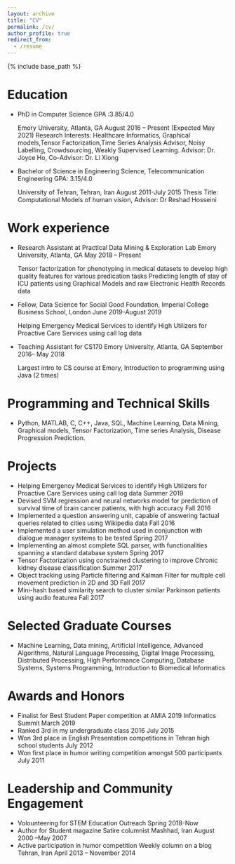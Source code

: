 ```yaml
---
layout: archive
title: "CV"
permalink: /cv/
author_profile: true
redirect_from:
  - /resume
---
```


{% include base_path %}

Education
======
* PhD in Computer Science  GPA :3.85/4.0

    Emory University, Atlanta, GA August 2016 – Present (Expected May 2021)
    Research Interests: Healthcare Informatics, Graphical models,Tensor Factorization,Time Series Analysis Advisor, Noisy Labelling, Crowdsourcing, Weakly Supervised Learning. Advisor: Dr. Joyce Ho, Co-Advisor: Dr. Li Xiong

* Bachelor of Science in Engineering Science, Telecommunication Engineering GPA: 3.15/4.0

    University of Tehran, Tehran, Iran August 2011-July 2015
    Thesis Title: Computational Models of human vision, Advisor: Dr Reshad Hosseini

Work experience
======
* Research Assistant at Practical Data Mining & Exploration Lab Emory University, Atlanta, GA May 2018 – Present

    Tensor factorization for phenotyping in medical datasets to develop high quality features for various predication tasks
    Predicting length of stay of ICU patients using Graphical Models and raw Electronic Health Records data
* Fellow, Data Science for Social Good  Foundation, Imperial College Business School, London June 2019-August 2019

    Helping Emergency Medical Services to identify High Utilizers for Proactive Care Services using call log data
* Teaching Assistant for CS170 Emory University, Atlanta, GA September 2016– May 2018

    Largest intro to CS course at Emory, Introduction to programming using Java (2 times)
  
Programming and Technical Skills
======
* Python, MATLAB, C, C++, Java, SQL, Machine Learning, Data Mining, Graphical models, Tensor Factorization, Time series Analysis, Disease Progression Prediction.

Projects
======
* Helping Emergency Medical Services to identify High Utilizers for Proactive Care Services using call log data Summer 2019
*	Devised SVM regression and neural networks model for prediction of survival time of brain cancer patients, with high accuracy Fall 2016     
*	Implemented a question answering unit, capable of answering factual queries related to cities          	                       using Wikipedia data  Fall 2016 
*	Implemented a user simulation method used in conjunction with dialogue manager systems to be tested  Spring 2017           
*	Implementing an almost complete SQL parser, with functionalities spanning a standard database system  Spring 2017
*	Tensor Factorization using constrained clustering to improve Chronic kidney disease classification Summer 2017
*	Object tracking using Particle filtering and Kalman Filter for multiple cell movement prediction in 2D and 3D Fall 2017
*	Mini-hash based similarity search to cluster similar Parkinson patients using audio featurea Fall 2017

Selected Graduate Courses
======
*	Machine Learning, Data mining, Artificial Intelligence, Advanced Algorithms, Natural Language Processing, Digital Image Processing, Distributed Processing, High Performance Computing, Database Systems, Systems Programming, Introduction to Biomedical Informatics
  
Awards and Honors
======
* Finalist for Best Student Paper competition at AMIA 2019 Informatics Summit March 2019
*	Ranked 3rd in my undergraduate class 2016   July 2015
*	Won 3rd place in English Presentation competitions in Tehran high school students July 2012
*	Won first place in humor writing competition amongst 500 participants July 2011	                                                                              
   
Leadership and Community Engagement
======
* Volounteering for STEM Education Outreach  Spring 2018-Now
* Author for Student magazine Satire columnist     Mashhad, Iran August 2000 –May 2007	 		
* Active participation in humor competition Weekly column on a blog Tehran, Iran	April 2013 – November 2014  
